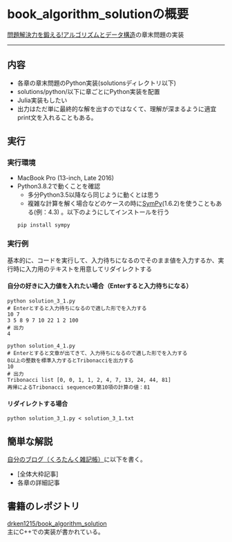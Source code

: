 # book_algorithm_solutionの概要
[問題解決力を鍛える!アルゴリズムとデータ構造](https://www.amazon.co.jp/dp/4065128447)の章末問題の実装

---
## 内容
* 各章の章末問題のPython実装(solutionsディレクトリ以下)
* solutions/python/以下に章ごとにPython実装を配置
* Julia実装もしたい
* 出力はただ単に最終的な解を出すのではなくて、理解が深まるように適宜print文を入れることもある。

## 実行
### 実行環境
* MacBook Pro (13-inch, Late 2016)
* Python3.8.2で動くことを確認
  * 多分Python3.5以降なら同じように動くとは思う
  * 複雑な計算を解く場合などのケースの時に[SymPy](https://github.com/sympy/sympy)(1.6.2)を使うこともある(例：4.3) 。以下のようにしてインストールを行う
  ```
  pip install sympy
  ```
### 実行例
基本的に、コードを実行して、入力待ちになるのでそのまま値を入力するか、実行時に入力用のテキストを用意してリダイレクトする
#### 自分の好きに入力値を入れたい場合（Enterすると入力待ちになる）
```
python solution_3_1.py
# Enterとすると入力待ちになるので適した形でを入力する
10 7
3 5 8 9 7 10 22 1 2 100
# 出力
4
```
```
python solution_4_1.py
# Enterとすると文章が出てきて、入力待ちになるので適した形でを入力する
0以上の整数を標準入力するとTribonacciを出力する
10
# 出力
Tribonacci list [0, 0, 1, 1, 2, 4, 7, 13, 24, 44, 81]
再帰によるTribonacci sequenceの第10項の計算の値：81
```

#### リダイレクトする場合
```
python solution_3_1.py < solution_3_1.txt
```

## 簡単な解説
[自分のブログ（くろたんく雑記帳）](https://blacktanktop.hatenablog.com/)に以下を書く。
* [全体大枠記事]
* 各章の詳細記事

## 書籍のレポジトリ
[drken1215/book_algorithm_solution](https://github.com/drken1215/book_algorithm_solution)  
主にC++での実装が書かれている。
